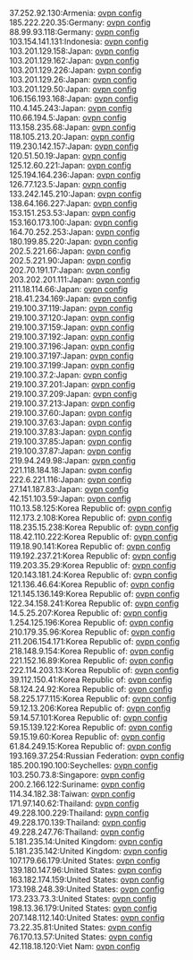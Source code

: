 37.252.92.130:Armenia: [ovpn config](vpn/37_252_92_130.ovpn)  
185.222.220.35:Germany: [ovpn config](vpn/185_222_220_35.ovpn)  
88.99.93.118:Germany: [ovpn config](vpn/88_99_93_118.ovpn)  
103.154.141.131:Indonesia: [ovpn config](vpn/103_154_141_131.ovpn)  
103.201.129.158:Japan: [ovpn config](vpn/103_201_129_158.ovpn)  
103.201.129.162:Japan: [ovpn config](vpn/103_201_129_162.ovpn)  
103.201.129.226:Japan: [ovpn config](vpn/103_201_129_226.ovpn)  
103.201.129.26:Japan: [ovpn config](vpn/103_201_129_26.ovpn)  
103.201.129.50:Japan: [ovpn config](vpn/103_201_129_50.ovpn)  
106.156.193.168:Japan: [ovpn config](vpn/106_156_193_168.ovpn)  
110.4.145.243:Japan: [ovpn config](vpn/110_4_145_243.ovpn)  
110.66.194.5:Japan: [ovpn config](vpn/110_66_194_5.ovpn)  
113.158.235.68:Japan: [ovpn config](vpn/113_158_235_68.ovpn)  
118.105.213.20:Japan: [ovpn config](vpn/118_105_213_20.ovpn)  
119.230.142.157:Japan: [ovpn config](vpn/119_230_142_157.ovpn)  
120.51.50.19:Japan: [ovpn config](vpn/120_51_50_19.ovpn)  
125.12.60.221:Japan: [ovpn config](vpn/125_12_60_221.ovpn)  
125.194.164.236:Japan: [ovpn config](vpn/125_194_164_236.ovpn)  
126.77.123.5:Japan: [ovpn config](vpn/126_77_123_5.ovpn)  
133.242.145.210:Japan: [ovpn config](vpn/133_242_145_210.ovpn)  
138.64.166.227:Japan: [ovpn config](vpn/138_64_166_227.ovpn)  
153.151.253.53:Japan: [ovpn config](vpn/153_151_253_53.ovpn)  
153.160.173.100:Japan: [ovpn config](vpn/153_160_173_100.ovpn)  
164.70.252.253:Japan: [ovpn config](vpn/164_70_252_253.ovpn)  
180.199.85.220:Japan: [ovpn config](vpn/180_199_85_220.ovpn)  
202.5.221.66:Japan: [ovpn config](vpn/202_5_221_66.ovpn)  
202.5.221.90:Japan: [ovpn config](vpn/202_5_221_90.ovpn)  
202.70.191.17:Japan: [ovpn config](vpn/202_70_191_17.ovpn)  
203.202.201.111:Japan: [ovpn config](vpn/203_202_201_111.ovpn)  
211.18.114.66:Japan: [ovpn config](vpn/211_18_114_66.ovpn)  
218.41.234.169:Japan: [ovpn config](vpn/218_41_234_169.ovpn)  
219.100.37.119:Japan: [ovpn config](vpn/219_100_37_119.ovpn)  
219.100.37.120:Japan: [ovpn config](vpn/219_100_37_120.ovpn)  
219.100.37.159:Japan: [ovpn config](vpn/219_100_37_159.ovpn)  
219.100.37.192:Japan: [ovpn config](vpn/219_100_37_192.ovpn)  
219.100.37.196:Japan: [ovpn config](vpn/219_100_37_196.ovpn)  
219.100.37.197:Japan: [ovpn config](vpn/219_100_37_197.ovpn)  
219.100.37.199:Japan: [ovpn config](vpn/219_100_37_199.ovpn)  
219.100.37.2:Japan: [ovpn config](vpn/219_100_37_2.ovpn)  
219.100.37.201:Japan: [ovpn config](vpn/219_100_37_201.ovpn)  
219.100.37.209:Japan: [ovpn config](vpn/219_100_37_209.ovpn)  
219.100.37.213:Japan: [ovpn config](vpn/219_100_37_213.ovpn)  
219.100.37.60:Japan: [ovpn config](vpn/219_100_37_60.ovpn)  
219.100.37.63:Japan: [ovpn config](vpn/219_100_37_63.ovpn)  
219.100.37.83:Japan: [ovpn config](vpn/219_100_37_83.ovpn)  
219.100.37.85:Japan: [ovpn config](vpn/219_100_37_85.ovpn)  
219.100.37.87:Japan: [ovpn config](vpn/219_100_37_87.ovpn)  
219.94.249.98:Japan: [ovpn config](vpn/219_94_249_98.ovpn)  
221.118.184.18:Japan: [ovpn config](vpn/221_118_184_18.ovpn)  
222.6.221.116:Japan: [ovpn config](vpn/222_6_221_116.ovpn)  
27.141.187.83:Japan: [ovpn config](vpn/27_141_187_83.ovpn)  
42.151.103.59:Japan: [ovpn config](vpn/42_151_103_59.ovpn)  
110.13.58.125:Korea Republic of: [ovpn config](vpn/110_13_58_125.ovpn)  
112.173.2.108:Korea Republic of: [ovpn config](vpn/112_173_2_108.ovpn)  
118.235.15.238:Korea Republic of: [ovpn config](vpn/118_235_15_238.ovpn)  
118.42.110.222:Korea Republic of: [ovpn config](vpn/118_42_110_222.ovpn)  
119.18.90.141:Korea Republic of: [ovpn config](vpn/119_18_90_141.ovpn)  
119.192.237.21:Korea Republic of: [ovpn config](vpn/119_192_237_21.ovpn)  
119.203.35.29:Korea Republic of: [ovpn config](vpn/119_203_35_29.ovpn)  
120.143.181.24:Korea Republic of: [ovpn config](vpn/120_143_181_24.ovpn)  
121.136.46.64:Korea Republic of: [ovpn config](vpn/121_136_46_64.ovpn)  
121.145.136.149:Korea Republic of: [ovpn config](vpn/121_145_136_149.ovpn)  
122.34.158.241:Korea Republic of: [ovpn config](vpn/122_34_158_241.ovpn)  
14.5.25.207:Korea Republic of: [ovpn config](vpn/14_5_25_207.ovpn)  
1.254.125.196:Korea Republic of: [ovpn config](vpn/1_254_125_196.ovpn)  
210.179.35.96:Korea Republic of: [ovpn config](vpn/210_179_35_96.ovpn)  
211.206.154.171:Korea Republic of: [ovpn config](vpn/211_206_154_171.ovpn)  
218.148.9.154:Korea Republic of: [ovpn config](vpn/218_148_9_154.ovpn)  
221.152.16.89:Korea Republic of: [ovpn config](vpn/221_152_16_89.ovpn)  
222.114.203.13:Korea Republic of: [ovpn config](vpn/222_114_203_13.ovpn)  
39.112.150.41:Korea Republic of: [ovpn config](vpn/39_112_150_41.ovpn)  
58.124.24.92:Korea Republic of: [ovpn config](vpn/58_124_24_92.ovpn)  
58.225.177.115:Korea Republic of: [ovpn config](vpn/58_225_177_115.ovpn)  
59.12.13.206:Korea Republic of: [ovpn config](vpn/59_12_13_206.ovpn)  
59.14.57.101:Korea Republic of: [ovpn config](vpn/59_14_57_101.ovpn)  
59.15.139.122:Korea Republic of: [ovpn config](vpn/59_15_139_122.ovpn)  
59.15.19.60:Korea Republic of: [ovpn config](vpn/59_15_19_60.ovpn)  
61.84.249.15:Korea Republic of: [ovpn config](vpn/61_84_249_15.ovpn)  
193.169.37.254:Russian Federation: [ovpn config](vpn/193_169_37_254.ovpn)  
185.200.190.100:Seychelles: [ovpn config](vpn/185_200_190_100.ovpn)  
103.250.73.8:Singapore: [ovpn config](vpn/103_250_73_8.ovpn)  
200.2.166.122:Suriname: [ovpn config](vpn/200_2_166_122.ovpn)  
114.34.182.38:Taiwan: [ovpn config](vpn/114_34_182_38.ovpn)  
171.97.140.62:Thailand: [ovpn config](vpn/171_97_140_62.ovpn)  
49.228.100.229:Thailand: [ovpn config](vpn/49_228_100_229.ovpn)  
49.228.170.139:Thailand: [ovpn config](vpn/49_228_170_139.ovpn)  
49.228.247.76:Thailand: [ovpn config](vpn/49_228_247_76.ovpn)  
5.181.235.14:United Kingdom: [ovpn config](vpn/5_181_235_14.ovpn)  
5.181.235.142:United Kingdom: [ovpn config](vpn/5_181_235_142.ovpn)  
107.179.66.179:United States: [ovpn config](vpn/107_179_66_179.ovpn)  
139.180.147.96:United States: [ovpn config](vpn/139_180_147_96.ovpn)  
163.182.174.159:United States: [ovpn config](vpn/163_182_174_159.ovpn)  
173.198.248.39:United States: [ovpn config](vpn/173_198_248_39.ovpn)  
173.233.73.3:United States: [ovpn config](vpn/173_233_73_3.ovpn)  
198.13.36.179:United States: [ovpn config](vpn/198_13_36_179.ovpn)  
207.148.112.140:United States: [ovpn config](vpn/207_148_112_140.ovpn)  
73.22.35.81:United States: [ovpn config](vpn/73_22_35_81.ovpn)  
76.170.13.57:United States: [ovpn config](vpn/76_170_13_57.ovpn)  
42.118.18.120:Viet Nam: [ovpn config](vpn/42_118_18_120.ovpn)  
